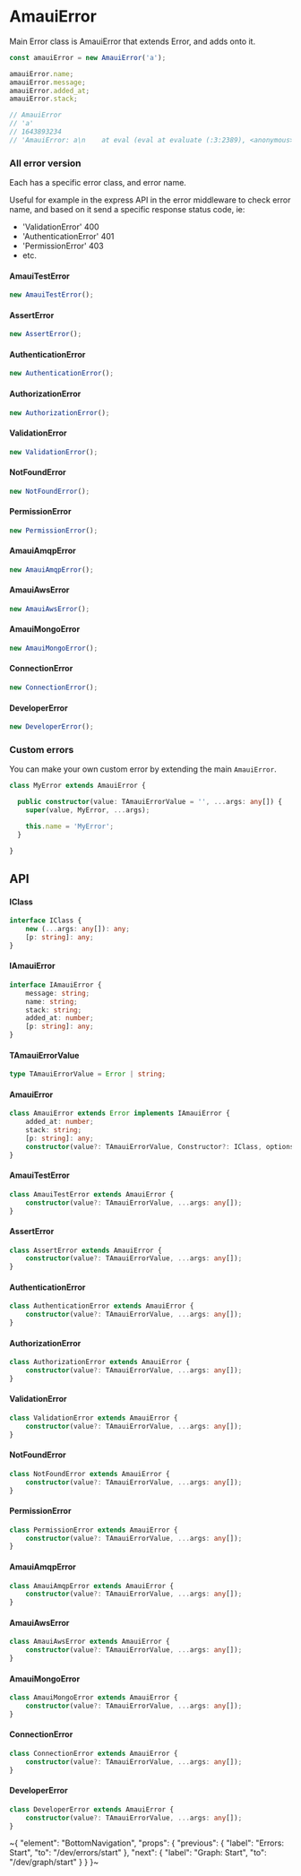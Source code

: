 
# AmauiError

Main Error class is AmauiError that extends Error, and adds onto it.

```ts
const amauiError = new AmauiError('a');

amauiError.name;
amauiError.message;
amauiError.added_at;
amauiError.stack;

// AmauiError
// 'a'
// 1643893234
// 'AmauiError: a\n    at eval (eval at evaluate (:3:2389), <anonymous>:2:31)\n    at t.default.evaluate (<anonymous>:3:2412)\n    at t.default.<anonymous> (<anonymous>:1:44)'
```

### All error version

Each has a specific error class, and error name.

Useful for example in the express API in the error middleware to check error name, and based on it send a specific response status code, ie:

- 'ValidationError' 400
- 'AuthenticationError' 401
- 'PermissionError' 403
- etc.

#### AmauiTestError

```ts
new AmauiTestError();
```

#### AssertError

```ts
new AssertError();
```

#### AuthenticationError

```ts
new AuthenticationError();
```

#### AuthorizationError

```ts
new AuthorizationError();
```

#### ValidationError

```ts
new ValidationError();
```

#### NotFoundError

```ts
new NotFoundError();
```

#### PermissionError

```ts
new PermissionError();
```

#### AmauiAmqpError

```ts
new AmauiAmqpError();
```

#### AmauiAwsError

```ts
new AmauiAwsError();
```

#### AmauiMongoError

```ts
new AmauiMongoError();
```

#### ConnectionError

```ts
new ConnectionError();
```

#### DeveloperError

```ts
new DeveloperError();
```

### Custom errors

You can make your own custom error by extending the main `AmauiError`.

```ts
class MyError extends AmauiError {

  public constructor(value: TAmauiErrorValue = '', ...args: any[]) {
    super(value, MyError, ...args);

    this.name = 'MyError';
  }

}
```

## API

#### IClass

```ts
interface IClass {
    new (...args: any[]): any;
    [p: string]: any;
}
```

#### IAmauiError

```ts
interface IAmauiError {
    message: string;
    name: string;
    stack: string;
    added_at: number;
    [p: string]: any;
}
```

#### TAmauiErrorValue

```ts
type TAmauiErrorValue = Error | string;
```

#### AmauiError

```ts
class AmauiError extends Error implements IAmauiError {
    added_at: number;
    stack: string;
    [p: string]: any;
    constructor(value?: TAmauiErrorValue, Constructor?: IClass, options?: any);
}
```

#### AmauiTestError

```ts
class AmauiTestError extends AmauiError {
    constructor(value?: TAmauiErrorValue, ...args: any[]);
}
```

#### AssertError

```ts
class AssertError extends AmauiError {
    constructor(value?: TAmauiErrorValue, ...args: any[]);
}
```

#### AuthenticationError

```ts
class AuthenticationError extends AmauiError {
    constructor(value?: TAmauiErrorValue, ...args: any[]);
}
```

#### AuthorizationError

```ts
class AuthorizationError extends AmauiError {
    constructor(value?: TAmauiErrorValue, ...args: any[]);
}
```

#### ValidationError

```ts
class ValidationError extends AmauiError {
    constructor(value?: TAmauiErrorValue, ...args: any[]);
}
```

#### NotFoundError

```ts
class NotFoundError extends AmauiError {
    constructor(value?: TAmauiErrorValue, ...args: any[]);
}
```

#### PermissionError

```ts
class PermissionError extends AmauiError {
    constructor(value?: TAmauiErrorValue, ...args: any[]);
}
```

#### AmauiAmqpError

```ts
class AmauiAmqpError extends AmauiError {
    constructor(value?: TAmauiErrorValue, ...args: any[]);
}
```

#### AmauiAwsError

```ts
class AmauiAwsError extends AmauiError {
    constructor(value?: TAmauiErrorValue, ...args: any[]);
}
```

#### AmauiMongoError

```ts
class AmauiMongoError extends AmauiError {
    constructor(value?: TAmauiErrorValue, ...args: any[]);
}
```

#### ConnectionError

```ts
class ConnectionError extends AmauiError {
    constructor(value?: TAmauiErrorValue, ...args: any[]);
}
```

#### DeveloperError

```ts
class DeveloperError extends AmauiError {
    constructor(value?: TAmauiErrorValue, ...args: any[]);
}
```


~{
  "element": "BottomNavigation",
  "props": {
    "previous": {
      "label": "Errors: Start",
      "to": "/dev/errors/start"
    },
    "next": {
      "label": "Graph: Start",
      "to": "/dev/graph/start"
    }
  }
}~
